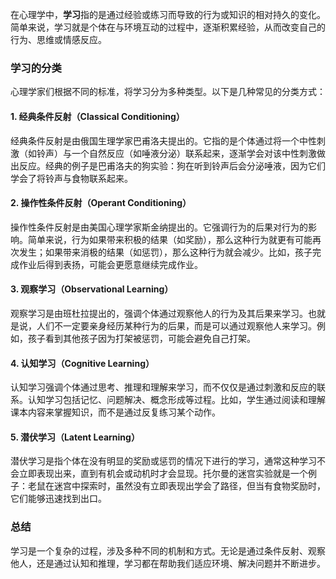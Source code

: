 在心理学中，**学习**指的是通过经验或练习而导致的行为或知识的相对持久的变化。简单来说，学习就是个体在与环境互动的过程中，逐渐积累经验，从而改变自己的行为、思维或情感反应。

### 学习的分类

心理学家们根据不同的标准，将学习分为多种类型。以下是几种常见的分类方式：

#### 1. **经典条件反射（Classical Conditioning）**

经典条件反射是由俄国生理学家巴甫洛夫提出的。它指的是个体通过将一个中性刺激（如铃声）与一个自然反应（如唾液分泌）联系起来，逐渐学会对该中性刺激做出反应。经典的例子是巴甫洛夫的狗实验：狗在听到铃声后会分泌唾液，因为它们学会了将铃声与食物联系起来。

#### 2. **操作性条件反射（Operant Conditioning）**

操作性条件反射是由美国心理学家斯金纳提出的。它强调行为的后果对行为的影响。简单来说，行为如果带来积极的结果（如奖励），那么这种行为就更有可能再次发生；如果带来消极的结果（如惩罚），那么这种行为就会减少。比如，孩子完成作业后得到表扬，可能会更愿意继续完成作业。

#### 3. **观察学习（Observational Learning）**

观察学习是由班杜拉提出的，强调个体通过观察他人的行为及其后果来学习。也就是说，人们不一定要亲身经历某种行为的后果，而是可以通过观察他人来学习。例如，孩子看到其他孩子因为打架被惩罚，可能会避免自己打架。

#### 4. **认知学习（Cognitive Learning）**

认知学习强调个体通过思考、推理和理解来学习，而不仅仅是通过刺激和反应的联系。认知学习包括记忆、问题解决、概念形成等过程。比如，学生通过阅读和理解课本内容来掌握知识，而不是通过反复练习某个动作。

#### 5. **潜伏学习（Latent Learning）**

潜伏学习是指个体在没有明显的奖励或惩罚的情况下进行的学习，通常这种学习不会立即表现出来，直到有机会或动机时才会显现。托尔曼的迷宫实验就是一个例子：老鼠在迷宫中探索时，虽然没有立即表现出学会了路径，但当有食物奖励时，它们能够迅速找到出口。

### 总结

学习是一个复杂的过程，涉及多种不同的机制和方式。无论是通过条件反射、观察他人，还是通过认知和推理，学习都在帮助我们适应环境、解决问题并不断进步。
